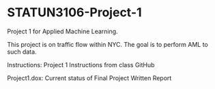 # STATUN3106-Project-1
Project 1 for Applied Machine Learning.

This project is on traffic flow within NYC. The goal is to perform AML to such data.

Instructions: Project 1 Instructions from class GitHub

Project1.dox: Current status of Final Project Written Report

